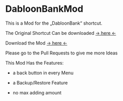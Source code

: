 # DabloonBankMod
This is a Mod for the „DabloonBank“ shortcut.

The Original Shortcut Can be downloaded 
[-> here <-](https://github.com/cnan00/DabloonBank/)

Download the Mod
[-> here <-](https://github.com/NoOneIsHereFr/DabloonBankMod/releases/tag/v0.4)

Please go to the Pull Requests to give me more Ideas

This Mod Has the Features:

- a back button in every Menu

- a Backup/Restore Feature

- no max adding amount
